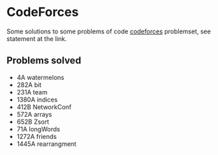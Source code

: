 # CodeForces

Some solutions to some problems of code [codeforces](problemset?order=BY_RATING_DESC) problemset, see statement at the link.

## Problems solved
* 4A watermelons
* 282A bit
* 231A team
* 1380A indices
* 412B NetworkConf
* 572A arrays
* 652B Zsort
* 71A longWords
* 1272A friends
* 1445A rearrangment

